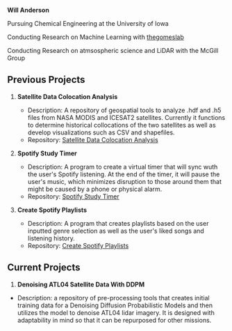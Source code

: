 **Will Anderson**

Pursuing Chemical Engineering at the University of Iowa

Conducting Research on Machine Learning with [thegomeslab](https://github.com/thegomeslab)


Conducting Research on atmsospheric science and LiDAR with the McGill Group

## Previous Projects

1. **Satellite Data Colocation Analysis**
   - Description: A repository of geospatial tools to analyze .hdf and .h5 files from NASA MODIS and ICESAT2 satellites. Currently it functions to determine historical collocations of the two satellites as well as develop visualizations such as CSV and shapefiles. 
   - Repository: [Satellite Data Colocation Analysis](https://github.com/wndrsn1/MODIS-ICESAT2-Satellite-Data)

2. **Spotify Study Timer**
   - Description: A program to create a virtual timer that will sync wuth the user's Spotify listening. At the end of the timer, it will pause the user's music, which minimizes disruption to those around them that might be caused by a phone or physical alarm.
   - Repository: [Spotify Study Timer]([https://github.com/wndrsn1/Sync-Spotify-to-Timer])

3. **Create Spotify Playlists**
   - Description: A program that creates playlists based on the user inputted genre selection as well as the user's liked songs and listening history. 
   - Repository: [Create Spotify Playlists](https://github.com/wndrsn1/Create-Spotify-Playlists)

## Current Projects

1. **Denoising ATL04 Satellite Data With DDPM**
- Description: a repository of pre-processing tools that creates initial training data for a Denoising Diffusion Probabilistic Models and then utilizes the model to denoise ATL04 lidar imagery. It is designed with adaptability in mind so that it can be repurposed for other missions.
